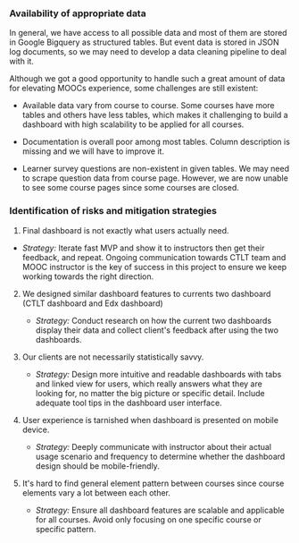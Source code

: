### Availability of appropriate data

In general, we have access to all possible data and most of them are stored in Google Bigquery as structured tables. But event data is stored in JSON log documents, so we may need to develop a data cleaning pipeline to deal with it.

Although we got a good opportunity to handle such a great amount of data for elevating MOOCs experience, some challenges are still existent:

- Available data vary from course to course. Some courses have more tables and others have less tables, which makes it challenging to build a dashboard with high scalability to be applied for all courses.

- Documentation is overall poor among most tables. Column description is missing and we will have to improve it.

- Learner survey questions are non-existent in given tables. We may need to scrape question data from course page. However, we are now unable to see some course pages since some courses are closed.  

### Identification of risks and mitigation strategies

1. Final dashboard is not exactly what users actually need.

  - *Strategy:* Iterate fast MVP and show it to instructors then get their feedback, and repeat. Ongoing communication towards CTLT team and MOOC instructor is the key of success in this project to ensure we keep working towards the right direction.

2. We designed similar dashboard features to currents two dashboard (CTLT dashboard and Edx dashboard)

   - *Strategy:* Conduct research on how the current two dashboards display their data and collect client's feedback after using the two dashboards.

3. Our clients are not necessarily statistically savvy.

   - *Strategy:* Design more intuitive and readable dashboards with tabs and linked view for users, which really answers what they are looking for, no matter the big picture or specific detail. Include adequate tool tips in the dashboard user interface.

4. User experience is tarnished when dashboard is presented on mobile device.  

   - *Strategy:* Deeply communicate with instructor about their actual usage scenario and frequency to determine whether the dashboard design should be mobile-friendly.

5. It's hard to find general element pattern between courses since course elements vary a lot between each other.

   - *Strategy:*  Ensure all dashboard features are scalable and applicable for all courses. Avoid only focusing on one specific course or specific pattern.

